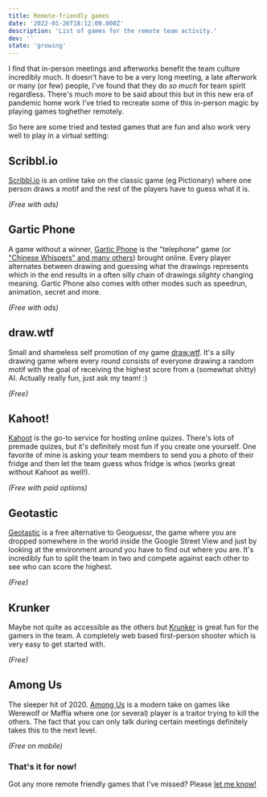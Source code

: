 ```yaml
---
title: Remote-friendly games
date: '2022-01-26T18:12:00.000Z'
description: 'List of games for the remote team activity.'
dev: ''
state: 'growing'
---
```


I find that in-person meetings and afterworks benefit the team culture incredibly much. It doesn't have to be a very long meeting, a late afterwork or many (or few) people, I've found that they do _so much_ for team spirit regardless. There's much more to be said about this but in this new era of pandemic home work I've tried to recreate some of this in-person magic by playing games toghether remotely.

So here are some tried and tested games that are fun and also work very well to play in a virtual setting:

## Scribbl.io

[Scribbl.io](https://scribbl.io) is an online take on the classic game (eg Pictionary) where one person draws a motif and the rest of the players have to guess what it is.

_(Free with ads)_

## Gartic Phone

A game without a winner, [Gartic Phone](https://garticphone.com) is the "telephone" game (or ["Chinese Whispers" and many others](https://en.wikipedia.org/wiki/Chinese_whispers)) brought online. Every player alternates between drawing and guessing what the drawings represents which in the end results in a often silly chain of drawings _slighty_ changing meaning. Gartic Phone also comes with other modes such as speedrun, animation, secret and more.

_(Free with ads)_

## draw.wtf

Small and shameless self promotion of my game [draw.wtf](https://draw.wtf). It's a silly drawing game where every round consists of everyone drawing a random motif with the goal of receiving the highest score from a (somewhat shitty) AI. Actually really fun, just ask my team! :)

_(Free)_

## Kahoot!

[Kahoot](http://kahoot.com) is the go-to service for hosting online quizes. There's lots of premade quizes, but it's definitely most fun if you create one yourself. One favorite of mine is asking your team members to send you a photo of their fridge and then let the team guess whos fridge is whos (works great without Kahoot as well!).

_(Free with paid options)_

## Geotastic

[Geotastic](https://geotastic.net) is a free alternative to Geoguessr, the game where you are dropped somewhere in the world inside the Google Street View and just by looking at the environment around you have to find out where you are. It's incredibly fun to split the team in two and compete against each other to see who can score the highest.

_(Free)_

## Krunker

Maybe not quite as accessible as the others but [Krunker](https://krunker.io) is great fun for the gamers in the team. A completely web based first-person shooter which is very easy to get started with.

_(Free)_

## Among Us

The sleeper hit of 2020. [Among Us](https://www.innersloth.com/games/among-us/) is a modern take on games like Werewolf or Maffia where one (or several) player is a traitor trying to kill the others. The fact that you can only talk during certain meetings definitely takes this to the next level.

_(Free on mobile)_

### That's it for now!

Got any more remote friendly games that I've missed? Please [let me know!](https://twitter.com/awnton)
